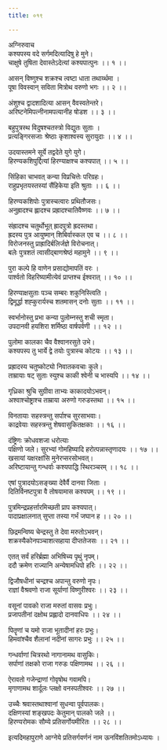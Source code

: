 ```yaml
---
title: ०१९

---
```

अग्निरुवाच  
कश्यपस्य वदे सर्गमदित्यादिषु हे मुने।  
चाक्षुषे तुषिता देवास्तेऽदेत्यां कश्यपात्पुनः ।। १ ।।  
  
आसन् विष्णुश्च शक्रश्च त्वष्टा धाता तथार्य्थमा ।  
पूषा विवस्वान् सविता मित्रोथ वरुणो भगः ।। २ ।।  
  
अंशुश्च द्वादशादित्या आसन् वैवस्वतेन्तरे।  
अरिष्टनेमिपत्नीनामपत्यानीह षोडश ।। ३ ।।  
  
बहुपुत्रस्थ विदुषश्चतस्त्रो विद्युतः सुताः ।  
प्रत्यङ्गिरसजाः श्रेष्ठाः कृशाश्वस्य सुरायुदाः ।। ४ ।।  
  
उदयास्तमने सूर्ये तद्वदेते युगे युगे।  
हिरण्यकशिपुर्द्दित्यां हिरण्याक्षश्च कश्यपात् ।। ५ ।।  
  
सिंहिका चाभवत् कन्या विप्रचित्तेः परिग्रहः।  
राहुप्रभृतयस्तस्यां सैंहिकेया इति श्रुताः ।। ६ ।।  
  
हिरण्यकशिपोः पुत्रास्चत्वारः प्रथितौजसः।  
अनुह्रादश्च ह्लादश्च प्रह्रादश्चातिवैष्णवः ।। ७ ।।  
  
संह्रादश्च चतुर्थोभूत् ह्रादपुत्रो ह्रदस्तथा।  
ह्रदस्य पुत्र आयुष्मान् शिबिर्वास्कल एव च ।। ८ ।।  
विरोजनस्तु प्राह्रादिर्बलिर्जज्ञे विरोचनात्।  
बलेः पुत्रशतं त्वासीद्‌बाणश्रेष्ठं महामुने ।। ९ ।।  
  
पुरा कल्पे हि वाणेन प्रसाद्योमापतिं वरः ।  
पार्श्वतो विहरिष्यामीत्येवं प्राप्तश्च ईश्वरात् ।। १० ।।  
  
हिरण्याक्षसुताः पञ्च सम्बरः शकुनिस्त्विति ।  
द्विमूर्द्धा शह्कुरार्यस्च शतमासन् दनोः सुताः ।। ११ ।।  
  
स्वर्भानोस्तु प्रभा कन्या पुलोम्नस्तु शची स्मृता।  
 उपदानवी हयशिरा शर्मिष्ठा वार्षपर्वणी ।। १२ ।।  
  
पुलोमा कालका चैव वैश्वानरसुते उभे।  
कश्यपस्प तु भार्ये द्वे तयोः पुत्रास्च कोटयः ।। १३ ।।  
  
प्रह्रादस्य चतुष्कोट्यो निवातकवचाः कुले।  
ताम्रायाः षट् सुताः स्युश्च काकी श्वेनी च भास्यपि ।। १४ ।।  
  
गृध्रिका श्रुचि सुग्रीवा ताभ्यः काकादयोऽभवन्।  
अश्वाश्चोष्ट्राश्च ताम्राया अरुणो गरुडस्तथा ।। १५ ।।  
  
विनतायाः सहस्त्रन्तु सर्पाश्च सुरसाभवाः।  
काद्रवेयाः सहस्त्रन्तु शेषवासुकितक्षकाः ।। १६ ।।  
  
दंष्ट्रिणः क्रोधवशजा धरोत्याः  
पक्षिणो जले। सुरभ्यां गोमहिष्यादि हरोत्पन्नास्तृणादयः ।। १७ ।।  
खसायां यक्षरक्षांसि मुनेरप्सरसोभवत्।  
अरिष्टायान्तु गन्धर्वाः कश्यपाद्धि स्थिरञ्चरम् ।। १८ ।।  
  
एषां पुत्रादयोऽसङ्ख्या देवैर्वै दानवा जिताः ।  
दितिर्विनष्टपुत्रा वै तोषयामास कश्यपम् ।। १९ ।।  
  
पुत्रमिन्द्रप्रहर्त्तारमिच्छती प्राप कश्यपात्।  
पादाप्रक्षालनात् सुप्ता तस्या गर्भं जघान ह ।। २० ।।  
  
छिद्रमन्विष्य चेन्द्रस्तु ते देवा मरुतोऽभवन्।  
शक्रस्यैकोनपञ्चाशत्सहाया दीप्ततेजसः ।। २१ ।।  
  
एतत् सर्वं हरिर्ब्रह्मा अभिषिच्य पृथुं नृपम्।  
ददौ क्रमेण राज्यानि अन्येषामधिपो हरिः ।। २२ ।।  
  
द्विजौषधीनां चन्द्रश्च अपान्तु वरुणो नृपः।  
राज्ञां वैश्रवणो राजा सूर्याणां विष्णुरीश्वरः ।। २३ ।।  
  
वसूनां पावको राजा मरुतां वासवः प्रभुः।  
प्रजापतीनां दक्षोथ प्रह्लादो दानवाधिपः ।। २४ ।।  
  
पितॄणां च यमो राजा भूतादीनां हरः प्रभुः।  
हिमवांश्चैव शैलानां नदीनां सागरः प्रभुः ।। २५ ।।  
  
गन्धर्वाणां चित्ररथो नागानामथ वासुकिः।  
सर्पाणां तक्षको राजा गरुडः पक्षिणामथ ।। २६ ।।  
  
ऐरावतो गजेन्द्राणां गोवृषोथ गवामपि।  
मृगाणामथ शार्दूलः प्लक्षो वनस्पतीश्वरः ।। २७ ।।  
  
उच्चैः श्रवास्तथाश्वानां सुधन्वा पूर्वपालकः।  
दक्षिणस्यां शङ्खपदः केतुमान् पालको जले ।।  
हिरण्यरोमकः सौम्ये प्रतिसर्गोयमीरितः ।। २८ ।।  
  
इत्यदिमहापुराणे आग्नेये प्रतिसर्गवर्णनं नाम ऊनविंशतितमोऽध्यायः ।